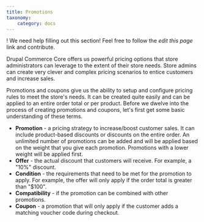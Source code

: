 ```yaml
---
title: Promotions
taxonomy:
    category: docs
---
```


! We need help filling out this section! Feel free to follow the *edit this page* link and contribute.

Drupal Commerce Core offers us powerful pricing options that store administrators can leverage to the extent of their store needs. Store admins can create very clever and complex pricing scenarios to entice customers and increase sales.

Promotions and coupons give us the ability to setup and configure pricing rules to meet the store's needs. It can be created quite easily and can be applied to an entire order total or per product. Before we dwelve into the process of creating promotions and coupons, let's first get some basic understanding of these terms.

* **Promotion** - a pricing strategy to increase/boost customer sales. It can include product-based discounts or discounts on the entire order. An unlimited number of promotions can be added and will be applied based on the weight that you give each promotion. Promotions with a lower weight will be applied first.
* **Offer** - the actual discount that customers will receive. For example, a "10%" discount.
* **Condition** - the requirements that need to be met for the promotion to apply. For example, the offer will only apply if the order total is greater than "$100".
* **Compatibility** - if the promotion can be combined with other promotions.
* **Coupon** - a promotion that will only apply if the customer adds a matching voucher code during checkout.

